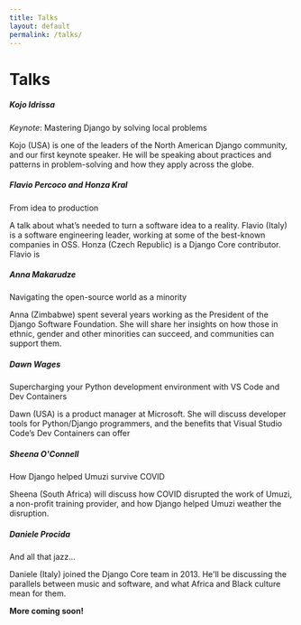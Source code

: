 ```yaml
---
title: Talks
layout: default
permalink: /talks/
---
```


# Talks

<div class="container">

  <div class="row row-cols-1 row-cols-sm-1 row-cols-md-3 g-4">
    <div class="col">
      <div class="card h-100">
        <div class="card-body">
          <h5 class="card-title">Kojo Idrissa</h5>
          <p class="card-text"><em>Keynote</em>: Mastering Django by solving local problems</p>
        </div>
        <div class="card-footer">
          <p class="text-body-secondary">Kojo (USA) is one of the leaders of the North American Django community, and our first keynote speaker. He will be speaking  about practices and patterns in problem-solving and how they apply across the globe.</p>
        </div>
      </div>
    </div>
    <div class="col">
      <div class="card h-100">
        <div class="card-body">
          <h5 class="card-title">Flavio Percoco and Honza Kral</h5>
          <p class="card-text">From idea to production</p>
        </div>
        <div class="card-footer">
          <p class="text-body-secondary">A talk about what’s needed to turn a software idea to a reality. Flavio (Italy) is a software engineering leader, working at some of the best-known companies in OSS. Honza (Czech Republic) is a Django Core contributor. Flavio is </p>
        </div>
      </div>
    </div>
    <div class="col">
      <div class="card h-100">
        <div class="card-body">
          <h5 class="card-title">Anna Makarudze</h5>
          <p class="card-text">Navigating the open-source world as a minority</p>
        </div>
        <div class="card-footer">
          <p class="text-body-secondary">Anna (Zimbabwe) spent several years working as the President of the Django Software Foundation. She will share her insights on how those in ethnic, gender and other minorities can succeed, and communities can support them.</p>
        </div>
      </div>
    </div>
    <div class="col">
      <div class="card h-100">
        <div class="card-body">
          <h5 class="card-title">Dawn Wages</h5>
          <p class="card-text">Supercharging your Python development environment with VS Code and Dev Containers</p>
        </div>
        <div class="card-footer">
          <p class="text-body-secondary">Dawn (USA) is a product manager at Microsoft. She will discuss developer tools for Python/Django programmers, and the benefits that Visual Studio Code’s Dev Containers can offer</p>
        </div>
      </div>
    </div>
    <div class="col">
      <div class="card h-100">
        <div class="card-body">
          <h5 class="card-title">Sheena O'Connell</h5>
          <p class="card-text">How Django helped Umuzi survive COVID</p>
        </div>
        <div class="card-footer">
          <p class="text-body-secondary">Sheena (South Africa) will discuss how COVID disrupted the work of Umuzi, a non-profit training provider, and how Django helped Umuzi weather the disruption.</p>
        </div>
      </div>
    </div>
    <div class="col">
      <div class="card h-100">
        <div class="card-body">
          <h5 class="card-title">Daniele Procida</h5>
          <p class="card-text">And all that jazz...</p>
        </div>
        <div class="card-footer">
          <p class="text-body-secondary">Daniele (Italy) joined the Django Core team in 2013. He'll be discussing the parallels between music and software, and what Africa and Black culture mean for them.</p>
        </div>
      </div>
    </div>
  </div>

  <p><strong>More coming soon!</strong></p>

</div>
